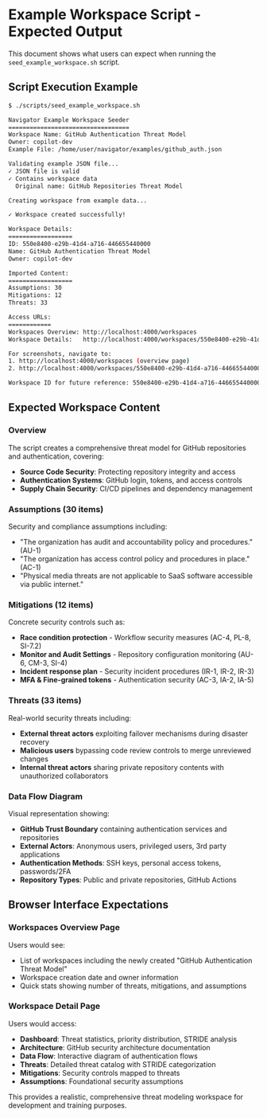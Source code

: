 # Example Workspace Script - Expected Output

This document shows what users can expect when running the `seed_example_workspace.sh` script.

## Script Execution Example

```bash
$ ./scripts/seed_example_workspace.sh

Navigator Example Workspace Seeder
==================================
Workspace Name: GitHub Authentication Threat Model
Owner: copilot-dev
Example File: /home/user/navigator/examples/github_auth.json

Validating example JSON file...
✓ JSON file is valid
✓ Contains workspace data
  Original name: GitHub Repositories Threat Model

Creating workspace from example data...

✓ Workspace created successfully!

Workspace Details:
==================
ID: 550e8400-e29b-41d4-a716-446655440000
Name: GitHub Authentication Threat Model
Owner: copilot-dev

Imported Content:
==================
Assumptions: 30
Mitigations: 12
Threats: 33

Access URLs:
============
Workspaces Overview: http://localhost:4000/workspaces
Workspace Details:   http://localhost:4000/workspaces/550e8400-e29b-41d4-a716-446655440000

For screenshots, navigate to:
1. http://localhost:4000/workspaces (overview page)
2. http://localhost:4000/workspaces/550e8400-e29b-41d4-a716-446655440000 (detail page)

Workspace ID for future reference: 550e8400-e29b-41d4-a716-446655440000
```

## Expected Workspace Content

### Overview
The script creates a comprehensive threat model for GitHub repositories and authentication, covering:
- **Source Code Security**: Protecting repository integrity and access
- **Authentication Systems**: GitHub login, tokens, and access controls
- **Supply Chain Security**: CI/CD pipelines and dependency management

### Assumptions (30 items)
Security and compliance assumptions including:
- "The organization has audit and accountability policy and procedures." (AU-1)
- "The organization has access control policy and procedures in place." (AC-1)
- "Physical media threats are not applicable to SaaS software accessible via public internet."

### Mitigations (12 items)
Concrete security controls such as:
- **Race condition protection** - Workflow security measures (AC-4, PL-8, SI-7.2)
- **Monitor and Audit Settings** - Repository configuration monitoring (AU-6, CM-3, SI-4)
- **Incident response plan** - Security incident procedures (IR-1, IR-2, IR-3)
- **MFA & Fine-grained tokens** - Authentication security (AC-3, IA-2, IA-5)

### Threats (33 items)
Real-world security threats including:
- **External threat actors** exploiting failover mechanisms during disaster recovery
- **Malicious users** bypassing code review controls to merge unreviewed changes
- **Internal threat actors** sharing private repository contents with unauthorized collaborators

### Data Flow Diagram
Visual representation showing:
- **GitHub Trust Boundary** containing authentication services and repositories
- **External Actors**: Anonymous users, privileged users, 3rd party applications
- **Authentication Methods**: SSH keys, personal access tokens, passwords/2FA
- **Repository Types**: Public and private repositories, GitHub Actions

## Browser Interface Expectations

### Workspaces Overview Page
Users would see:
- List of workspaces including the newly created "GitHub Authentication Threat Model"
- Workspace creation date and owner information
- Quick stats showing number of threats, mitigations, and assumptions

### Workspace Detail Page
Users would access:
- **Dashboard**: Threat statistics, priority distribution, STRIDE analysis
- **Architecture**: GitHub security architecture documentation
- **Data Flow**: Interactive diagram of authentication flows
- **Threats**: Detailed threat catalog with STRIDE categorization
- **Mitigations**: Security controls mapped to threats
- **Assumptions**: Foundational security assumptions

This provides a realistic, comprehensive threat modeling workspace for development and training purposes.